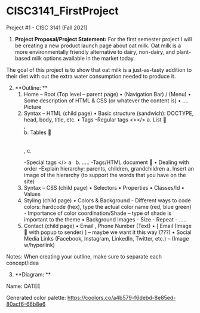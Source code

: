 # CISC3141_FirstProject
Project #1 - CISC 3141 (Fall 2021) 

1. **Project Proposal/Project Statement:** 
For the first semester project I will be creating a new product launch page about oat milk. 
Oat milk is a more environmentally friendly alternative to dairy, non-dairy, and plant-based milk options available in the market today.

The goal of this project is to show that oat milk is a just-as-tasty addition to their diet with out the extra water consumption needed to produce it. 

2. **Outline: **
   1.	Home – Root (Top level – parent page)
        •	(Navigation Bar) / (Menu)
        •	Some description of HTML & CSS (or whatever the content is)
        •	…. Picture
   2.	Syntax – HTML (child page)
       •	Basic structure (sandwich): DOCTYPE, head, body, title, etc.
       •	Tags
          -Regular tags <></>
             a.	List  <ol></ol>, <ul></ul>
             b.	Tables  <table></table>, <tr></tr>
             c.	<p></p>
          -Special tags </>
             a.	<img/>
             b.	…..
          -Tags/HTML document  
      •	Dealing with order
          -Explain hierarchy: parents, children, grandchildren 
             a. Insert an image of the hierarchy (to support the words that you have on the site)
   3.	Syntax – CSS (child page)
      •	Selectors
      •	Properties
      •	Classes/Id
      •	Values
   4.	Styling (child page)
      •	Colors & Background
            -	Different ways to code colors: hardcode (hex), type the actual color name (red, blue green)
            -	Importance of color coordination/Shade – type of shade is important to the theme
      •	Background Images
            -	Size 
            -	Repeat
            -	…..
   5.	Contact (child page)
       •	Email , Phone Number (Text)
       •	[ Email (Image  with popup to sender) ] – maybe we want it this way (???)
       •	Social Media Links (Facebook, Instagram, LinkedIn, Twitter, etc.) – (Image w/hyperlink)

Notes: When creating your outline, make sure to separate each concept/idea


3. **Diagram: **

Name: OATEE

Generated color palette: 
https://coolors.co/a4b579-f6debd-8e85ed-80acf6-66b8e6
